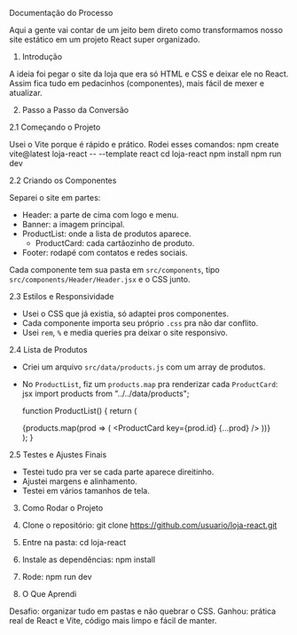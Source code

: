 Documentação do Processo

Aqui a gente vai contar de um jeito bem direto como transformamos nosso site estático em um projeto React super organizado.

1. Introdução

A ideia foi pegar o site da loja que era só HTML e CSS e deixar ele no React. Assim fica tudo em pedacinhos (componentes), mais fácil de mexer e atualizar.


2. Passo a Passo da Conversão

2.1 Começando o Projeto

Usei o Vite porque é rápido e prático.
Rodei esses comandos:
  npm create vite@latest loja-react -- --template react
  cd loja-react
  npm install
  npm run dev
    

2.2 Criando os Componentes

Separei o site em partes:

- Header: a parte de cima com logo e menu.
- Banner: a imagem principal.
- ProductList: onde a lista de produtos aparece.
  - ProductCard: cada cartãozinho de produto.
- Footer: rodapé com contatos e redes sociais.

Cada componente tem sua pasta em `src/components`, tipo `src/components/Header/Header.jsx` e o CSS junto.

2.3 Estilos e Responsividade

- Usei o CSS que já existia, só adaptei pros componentes.
- Cada componente importa seu próprio `.css` pra não dar conflito.
- Usei `rem`, `%` e media queries pra deixar o site responsivo.

2.4 Lista de Produtos

- Criei um arquivo `src/data/products.js` com um array de produtos.
- No `ProductList`, fiz um `products.map` pra renderizar cada `ProductCard`:
    jsx
  import products from "../../data/products";

  function ProductList() {
    return (
      <div className="product-list">
        {products.map(prod => (
          <ProductCard key={prod.id} {...prod} />
        ))}
      </div>
    );
  }
    

2.5 Testes e Ajustes Finais

- Testei tudo pra ver se cada parte aparece direitinho.
- Ajustei margens e alinhamento.
- Testei em vários tamanhos de tela.

3. Como Rodar o Projeto

1. Clone o repositório:
   git clone https://github.com/usuario/loja-react.git
    
2. Entre na pasta:
   cd loja-react
    
3. Instale as dependências:
   npm install
    
4. Rode:
   npm run dev

4. O Que Aprendi

Desafio: organizar tudo em pastas e não quebrar o CSS.
Ganhou: prática real de React e Vite, código mais limpo e fácil de manter.


